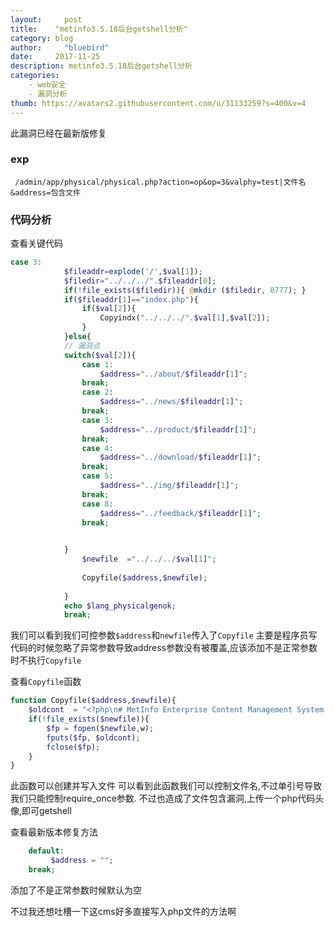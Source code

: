 ```yaml
---
layout:     post
title:    "metinfo3.5.18后台getshell分析"
category: blog
author:     "bluebird"
date:     2017-11-25
description: metinfo3.5.18后台getshell分析
categories:
    - web安全
    - 漏洞分析
thumb: https://avatars2.githubusercontent.com/u/31133259?s=400&v=4
---
```

此漏洞已经在最新版修复
### exp
 ` /admin/app/physical/physical.php?action=op&op=3&valphy=test|文件名&address=包含文件`
 
### 代码分析

<!-- more -->
查看关键代码
```php
case 3:
			$fileaddr=explode('/',$val[1]);
			$filedir="../../../".$fileaddr[0];  
			if(!file_exists($filedir)){ @mkdir ($filedir, 0777); } 
			if($fileaddr[1]=="index.php"){
				if($val[2]){
					Copyindx("../../../".$val[1],$val[2]);
				}
			}else{
			// 漏洞点
			switch($val[2]){
				case 1:
					$address="../about/$fileaddr[1]";
				break;
				case 2:
					$address="../news/$fileaddr[1]";
				break;
				case 3:
					$address="../product/$fileaddr[1]";
				break;
				case 4:
					$address="../download/$fileaddr[1]";
				break;
				case 5:
					$address="../img/$fileaddr[1]";
				break;
				case 8:
					$address="../feedback/$fileaddr[1]";
				break;
			

			}   
				$newfile  ="../../../$val[1]"; 
				
				Copyfile($address,$newfile);
				
			}
			echo $lang_physicalgenok;
			break;
```
我们可以看到我们可控参数`$address`和`newfile`传入了`Copyfile`
主要是程序员写代码的时候忽略了异常参数导致address参数没有被覆盖,应该添加不是正常参数时不执行`Copyfile`

查看`Copyfile`函数
```php
function Copyfile($address,$newfile){
	$oldcont  = "<?php\n# MetInfo Enterprise Content Management System \n# Copyright (C) MetInfo Co.,Ltd (http://www.metinfo.cn). All rights reserved. \nrequire_once '$address';\n# This program is an open source system, commercial use, please consciously to purchase commercial license.\n# Copyright (C) MetInfo Co., Ltd. (http://www.metinfo.cn). All rights reserved.\n?>";
	if(!file_exists($newfile)){
		$fp = fopen($newfile,w);
		fputs($fp, $oldcont);
		fclose($fp);
	}
}
```
此函数可以创建并写入文件
可以看到此函数我们可以控制文件名,不过单引号导致我们只能控制require_once参数.
不过也造成了文件包含漏洞,上传一个php代码头像,即可getshell


查看最新版本修复方法
```php
	default:
		 $address = "";
	break;
```
添加了不是正常参数时候默认为空

不过我还想吐槽一下这cms好多直接写入php文件的方法啊